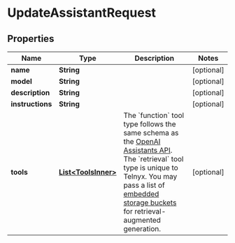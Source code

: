

# UpdateAssistantRequest


## Properties

| Name | Type | Description | Notes |
|------------ | ------------- | ------------- | -------------|
|**name** | **String** |  |  [optional] |
|**model** | **String** |  |  [optional] |
|**description** | **String** |  |  [optional] |
|**instructions** | **String** |  |  [optional] |
|**tools** | [**List&lt;ToolsInner&gt;**](ToolsInner.md) | The &#x60;function&#x60; tool type follows the same schema as the [OpenAI Assistants API](https://platform.openai.com/docs/api-reference/assistants/modifyAssistant). The &#x60;retrieval&#x60; tool type is unique to Telnyx. You may pass a list of [embedded storage buckets](https://developers.telnyx.com/api/inference/inference-embedding/post-embedding) for retrieval-augmented generation. |  [optional] |



